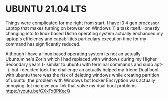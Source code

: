 #                                                     UBUNTU  21.04 LTS
  
  Things were complicated for me right from start, I have i3 4 gen processor Laptop 
that makes turning on browser on Windows 11 a task itself.Honestly changing  into to linux based Distro operating system actually enchanced my laptop's  efficiency and capabilities particulary   execution time for my command has  significantly reduced.

Although i have a linux based operating system its not an actually Ubuntumine's Zorin which i had replaced with windows during my Higher Secondary years (- similar to ubuntu with terminal commands and sudo apt--).
but i decided took the challenge an actually helped my friend Dual boot with ubuntu
there was the risk of deleting windows while creating  partition of ubuntu ,the problem with Windows bot locker Encryption was actually annoying .let me 
give you link that solve my dual boot problems  
                                                       https://youtu.be/GXxTxBPKecQ
                          
 
 
                                                                                      
                          
